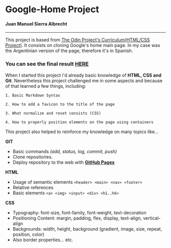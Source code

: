 # Google-Home Project  
#### Juan Manuel Sierra Albrecht

---

  This project is based from [The Odin Project's Curriculum(HTML/CSS Project)](http://www.theodinproject.com/courses/web-development-101/lessons/html-css).
  It consists on cloning Google's home main page. In my case was the Argentinian version of the page, therefore it's in Spanish.
  
  ### You can see the final result [**HERE**](https://juansie96.github.io/google-home/index.html)

  When I started this project i'd already basic knowledge of **HTML, CSS and Git**. Nevertheless this project challenged me in some aspects and because of that learned a few things, including:
  
    1. Basic Markdown Syntax

    2. How to add a favicon to the title of the page

    3. What normalize and reset consists (CSS)

    4. How to properly position elements on the page using containers
    
    
  This project also helped to reinforce my knowledge on many topics like...

  **GIT**
   - Basic commands *(add, status, log, commit, push)*
   - Clone repositories. 
   - Deploy repository to the web with [**GitHub Pages**](https://pages.github.com/)
   
   
 **HTML**
   - Usage of semantic elements ```<header> <main> <nav> <footer>```
   - Relative references
   - Basic elements ```<a> <img> <input> <div> <h1..h6>```
   
 **CSS**
   
   - Typography: font-size, font-family, font-weight, text-decoration
   - Positioning Content: margin, padding, flex, display, text-align, vertical-align
   - Backgrounds: width, height, background (gradient, image, size, repeat, position, color)
   - Also border properties... etc.
  
  
    
  
